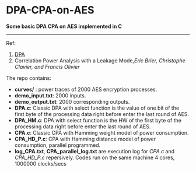 # DPA-CPA-on-AES

**Some basic DPA CPA on AES implemented in C**
___
Ref:
1. [DPA](https://www.google.com/url?sa=t&rct=j&q=&esrc=s&source=web&cd=&ved=2ahUKEwj2zdbM5aT0AhW3QvEDHejuAioQFnoECAUQAQ&url=https%3A%2F%2Fpaulkocher.com%2Fdoc%2FDifferentialPowerAnalysis.pdf&usg=AOvVaw00fRfOSHbK1JArAuBTcKGE)
2. Correlation Power Analysis with a Leakage
   Mode,*Eric Brier, Christophe Clavier, and Francis Olivier*

The repo contains:
- **curves/** : power traces of 2000 AES encryption processes.
- **demo_input.txt**: 2000 inputs.
- **demo_output.txt**: 2000 corresponding outputs.
- **DPA.c**: Classic DPA with select function is the value of one bit of the first byte of the processing data right before enter the last round of AES.
- **DPA_HM.c**: DPA with select function is the HW of the first byte of the processing data right before enter the last round of AES.
- **CPA.c**: Classic CPA with Hamming weight model of power consumption.
- **CPA_HD_P.c**: CPA with Hamming distance model of power consumption, parallel programmed.
- **log_CPA.txt**, **CPA_parallel_log.txt** are execution log for *CPA.c* and *CPA_HD_P.c* repersively. Codes run on the same machine 4 cores, 1000000 clocks/secs
